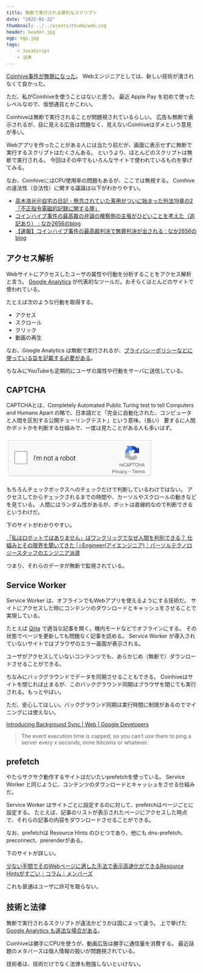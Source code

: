 ```yaml
---
title: 無断で実行される便利なスクリプト
date: "2022-01-22"
thumbnail: ../../assets/thumb/web.svg
header: header.jpg
ogp: ogp.jpg
tags:
    - JavaScript
    - 法律
---
```


[Coinhive事件が無罪になった](https://note.com/morois/n/n04022db1f76c)。
Webエンジニアとしては、新しい技術が潰されなくて良かった。

ただ、私がCoinhiveを使うことはないと思う。
最近 Apple Pay を初めて使ったレベルなので、仮想通貨とかこわい。

Coinhiveは無断で実行されることが問題視されているらしい。
広告も無断で表示されるが、目に見える広告は問題なく、見えないCoinhiveはダメという意見が多い。

Webアプリを作ったことがある人には当たり前だが、画面に表示せずに無断で実行するスクリプトはたくさんある。
というより、ほとんどのスクリプトは無断で実行される。
今回はその中でもいろんなサイトで使われているものを挙げてみる。

なお、CoinhiveにはCPU使用率の問題もあるが、ここでは無視する。
Coinhiveの違法性（合法性）に関する議論は以下がわかりやすい。

- [高木浩光＠自宅の日記 - 懸念されていた濫用がついに始まった刑法19章の2「不正指令電磁的記録に関する罪」](http://takagi-hiromitsu.jp/diary/20180610.html)
- [コインハイブ事件の最高裁の弁論の検察側の主張がひどいことを考えた（追記あり） : なか2656のblog](https://www.naka2656-b.site/archives/31413689.html)
- [【速報】コインハイブ事件の最高裁判決で無罪判決が出される : なか2656のblog](https://www.naka2656-b.site/archives/31835597.html)


## アクセス解析

Webサイトにアクセスしたユーザの属性や行動を分析することをアクセス解析と言う。
[Google Analytics](https://marketingplatform.google.com/about/analytics/) が代表的なツールだ。おそらくほとんどのサイトで使われている。

たとえば次のような行動を取得する。

- アクセス
- スクロール
- クリック
- 動画の再生

なお、Google Analytics は無断で実行されるが、[プライバシーポリシーなどに使っている旨を記載する必要がある](https://marketingplatform.google.com/about/analytics/terms/jp/)。

ちなみにYouTubeも定期的にユーザの属性や行動をサーバに送信している。


## CAPTCHA

CAPTCHAとは、Completely Automated Public Turing test to tell Computers and Humans Apart の略で、日本語だと「完全に自動化された、コンピュータと人間を区別する公開チューリングテスト」という意味。（長い）
要するに人間かボットかを判断する仕組みで、一度は見たことがある人も多いはず。

![recaptcha](./recaptcha.png)

もちろんチェックボックスへのチェックだけで判断しているわけではない。
アクセスしてからチェックされるまでの時間や、カーソルやスクロールの動きなどを見ている。
人間にはランダム性があるが、ボットは直線的なので判断できるというわけだ。

下のサイトがわかりやすい。

[「私はロボットではありません」はワンクリックでなぜ人間を判別できる？ 仕組みとその限界を聞いてきた | i:Engineer(アイエンジニア)｜パーソルテクノロジースタッフのエンジニア派遣](https://persol-tech-s.co.jp/i-engineer/technology/securitycaptcha)

つまり、それらのデータが無断で監視されている。


## Service Worker

Service Worker は、オフラインでもWebアプリを使えるようにする技術だ。
サイトにアクセスした時にコンテンツのダウンロードとキャッシュをさせることで実現している。

たとえば [Qiita](https://qiita.com/) で適当な記事を開く。機内モードなどでオフラインにする。
その状態でページを更新しても問題なく記事を読める。
Service Worker が導入されていないサイトではブラウザのエラー画面が表示される。

ユーザがアクセスしていないコンテンツでも、あらかじめ（無断で）ダウンロードさせることができる。

ちなみにバックグラウンドでデータを同期させることもできる。
Coinhiveはサイトを閉じれば止まるが、このバックグラウンド同期はブラウザを閉じても実行される。もっとやばい。

ただ、安心してほしい。バックグラウンド同期は実行時間に制限があるのでマイニングには使えない。

[Introducing Background Sync | Web | Google Developers](https://developers.google.com/web/updates/2015/12/background-sync#permissions)

> The event execution time is capped, so you can’t use them to ping a server every x seconds, mine bitcoins or whatever.


## prefetch

やたらサクサク動作するサイトはだいたいprefetchを使っている。
Service Worker と同じように、コンテンツのダウンロードとキャッシュをさせる仕組みだ。

Service Worker はサイトごとに設定するのに対して、prefetchはページごとに設定する。
たとえば、記事のリストが表示されたページにアクセスした時点で、それらの記事の内容をダウンロードさせることができる。

なお、prefetchは Resource Hints のひとつであり、他にも dns-prefetch、preconnect、prerenderがある。

下のサイトが詳しい。

[少ない手間でそのWebページに適した手法で表示高速化ができるResource Hintsがすごい｜コラム｜メンバーズ](https://blog.members.co.jp/article/33474)

これも普通はユーザに許可を取らない。


## 技術と法律

無断で実行されるスクリプトが違法かどうかは国によって違う。
上で挙げた [Google Analytics も違法な場合がある](https://gigazine.net/news/20220120-google-analytics-illegal-europe/)。

Coinhiveは勝手にCPUを使うが、動画広告は勝手に通信量を消費する。
最近話題のメタバースは個人情報の扱いが問題視されている。

技術者は、技術だけでなく法律も勉強しないといけない。
